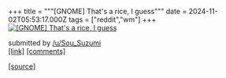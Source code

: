 +++
title = """[GNOME] That's a rice, I guess"""
date = 2024-11-02T05:53:17.000Z
tags = ["reddit","wm"]
+++
[![[GNOME] That's a rice, I guess](https://b.thumbs.redditmedia.com/4JuF0wmwOEYPDqS2ntgD8VYtRwYpXeZTUy8shbvyyJk.jpg "[GNOME] That's a rice, I guess")](https://www.reddit.com/r/unixporn/comments/1ghpyap/gnome_thats_a_rice_i_guess/)

submitted by [/u/Sou\_Suzumi](https://www.reddit.com/user/Sou_Suzumi)  
[\[link\]](https://www.reddit.com/gallery/1ghpyap) [\[comments\]](https://www.reddit.com/r/unixporn/comments/1ghpyap/gnome_thats_a_rice_i_guess/)

[[source]](https://www.reddit.com/r/unixporn/comments/1ghpyap/gnome_thats_a_rice_i_guess/)
